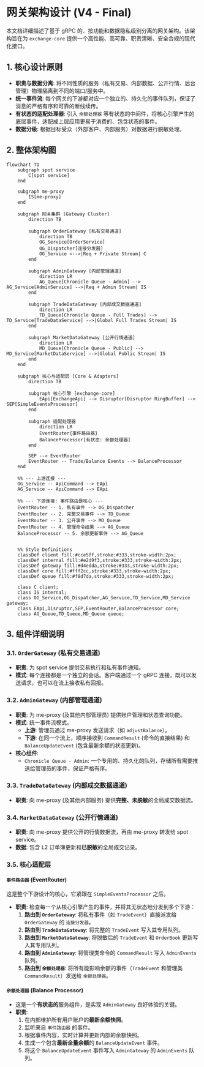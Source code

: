 # 网关架构设计 (V4 - Final)

本文档详细描述了基于 gRPC 的、按功能和数据隐私级别分离的网关架构。该架构旨在为 `exchange-core` 提供一个高性能、高可靠、职责清晰、安全合规的现代化接口。

## 1. 核心设计原则

*   **职责与数据分离**: 将不同性质的服务（私有交易、内部数据、公开行情、后台管理）物理隔离到不同的端口/服务中。
*   **统一事件流**: 每个网关的下游都对应一个独立的、持久化的事件队列，保证了消息的严格有序和可靠的断线续传。
*   **有状态的适配处理器**: 引入 `余额处理器` 等有状态的中间件，将核心引擎产生的底层事件，适配成上层应用更易于消费的、包含状态的事件。
*   **数据分级**: 根据目标受众（外部客户、内部服务）对数据进行脱敏处理。

## 2. 整体架构图

```mermaid
flowchart TD
    subgraph spot service
        C[spot service]
    end

    subgraph me-proxy
        IS[me-proxy]
    end

    subgraph 网关集群 [Gateway Cluster]
        direction TB

        subgraph OrderGateway [私有交易通道]
            direction TB
            OG_Service[OrderService]
            OG_Dispatcher[连接分发器]
            OG_Service <-->|Req + Private Stream| C
        end
        
        subgraph AdminGateway [内部管理通道]
            direction LR
            AG_Queue[Chronicle Queue - Admin] --> AG_Service[AdminService] -->|Req + Admin Stream| IS
        end

        subgraph TradeDataGateway [内部成交数据通道]
            direction LR
            TD_Queue[Chronicle Queue - Full Trades] --> TD_Service[TradeDataService] -->|Global Full Trades Stream| IS
        end

        subgraph MarketDataGateway [公开行情通道]
            direction LR
            MD_Queue[Chronicle Queue - Public] --> MD_Service[MarketDataService] -->|Global Public Stream| IS
        end
    end

    subgraph 核心与适配层 [Core & Adapters]
        direction TB
        
        subgraph 核心引擎 [exchange-core]
            EApi[ExchangeApi] --> Disruptor[Disruptor RingBuffer] --> SEP[SimpleEventsProcessor]
        end

        subgraph 适配处理器
            direction LR
            EventRouter{事件路由器}
            BalanceProcessor[有状态: 余额处理器]
        end
        
        SEP --> EventRouter
        EventRouter -- Trade/Balance Events --> BalanceProcessor
    end

    %% --- 上游连接 ---
    OG_Service -- ApiCommand --> EApi
    AG_Service -- ApiCommand --> EApi

    %% --- 下游连接: 事件路由是核心 ---
    EventRouter -- 1. 私有事件 --> OG_Dispatcher
    EventRouter -- 2. 完整交易事件 --> TD_Queue
    EventRouter -- 3. 公开事件 --> MD_Queue
    EventRouter -- 4. 管理命令结果 --> AG_Queue
    BalanceProcessor -- 5. 余额更新事件 --> AG_Queue


    %% Style Definitions
    classDef client fill:#cce5ff,stroke:#333,stroke-width:2px;
    classDef internal fill:#e2d9f3,stroke:#333,stroke-width:2px;
    classDef gateway fill:#d4edda,stroke:#333,stroke-width:2px;
    classDef core fill:#fff2cc,stroke:#333,stroke-width:2px;
    classDef queue fill:#f8d7da,stroke:#333,stroke-width:2px;

    class C client;
    class IS internal;
    class OG_Service,OG_Dispatcher,AG_Service,TD_Service,MD_Service gateway;
    class EApi,Disruptor,SEP,EventRouter,BalanceProcessor core;
    class AG_Queue,TD_Queue,MD_Queue queue;
```

## 3. 组件详细说明

### 3.1. `OrderGateway` (私有交易通道)
*   **职责**: 为 spot service 提供交易执行和私有事件通知。
*   **模式**: 每个连接都是一个独立的会话。客户端通过一个 gRPC 连接，既可以发送请求，也可以在流上接收私有回报。

### 3.2. `AdminGateway` (内部管理通道)
*   **职责**: 为 me-proxy (及其他内部管理员) 提供账户管理和状态查询功能。
*   **模式**: 统一事件流模式。
    *   **上游**: 管理员通过 me-proxy 发送请求（如 `adjustBalance`）。
    *   **下游**: 在同一个流上，顺序接收到 `CommandResult` (命令的直接结果) 和 `BalanceUpdateEvent` (包含最新余额的状态更新)。
*   **核心组件**:
    *   `Chronicle Queue - Admin`: 一个专用的、持久化的队列，存储所有需要推送给管理员的事件，保证严格有序。

### 3.3. `TradeDataGateway` (内部成交数据通道)
*   **职责**: 向 me-proxy (及其他内部服务) 提供**完整、未脱敏**的全局成交数据流。

### 3.4. `MarketDataGateway` (公开行情通道)
*   **职责**: 向 me-proxy 提供公开的行情数据流，再由 me-proxy 转发给 spot service。
*   **数据**: 包含 L2 订单簿更新和**已脱敏**的全局成交记录。

### 3.5. 核心适配层

#### `事件路由器` (EventRouter)
这是整个下游设计的核心，它紧跟在 `SimpleEventsProcessor` 之后。
*   **职责**: 检查每一个从核心引擎产生的事件，并将其无状态地分发到多个下游：
    1.  **路由到 `OrderGateway`**: 将私有事件（如 `TradeEvent`）直接派发给 `OrderGateway` 的 `连接分发器`。
    2.  **路由到 `TradeDataGateway`**: 将完整的 `TradeEvent` 写入其专用队列。
    3.  **路由到 `MarketDataGateway`**: 将脱敏后的 `TradeEvent` 和 `OrderBook` 更新写入其专用队列。
    4.  **路由到 `AdminGateway`**: 将管理类命令的 `CommandResult` 写入 `AdminEvents` 队列。
    5.  **路由到 `余额处理器`**: 将所有能影响余额的事件（`TradeEvent` 和管理类 `CommandResult`）发送给 `余额处理器`。

#### `余额处理器` (Balance Processor)
*   这是一个**有状态的**服务组件，是实现 `AdminGateway` 良好体验的关键。
*   **职责**:
    1.  在内部维护所有用户账户的**最新余额快照**。
    2.  监听来自 `事件路由器` 的事件。
    3.  根据事件内容，实时计算并更新内部的余额快照。
    4.  生成一个包含**最新全量余额**的 `BalanceUpdateEvent` 事件。
    5.  将这个 `BalanceUpdateEvent` 事件写入 `AdminGateway` 的 `AdminEvents` 队列。
